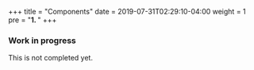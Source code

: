+++
title = "Components"
date = 2019-07-31T02:29:10-04:00
weight = 1
pre = "<b>1. </b>"
+++

### Work in progress

This is not completed yet.
